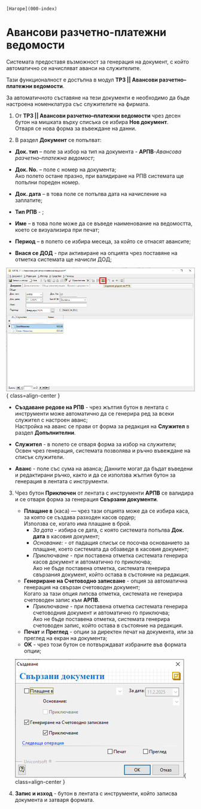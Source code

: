 ```{only} html
[Нагоре](000-index)
```

# Авансови разчетно-платежни ведомости

Системата предоставя възможност за генерация на документ, с който автоматично се начисляват аванси на служителите. 

Тази функционалност е достъпна в модул **ТРЗ || Авансови разчетно–платежни ведомости**.  

За автоматичното съставяне на тези документи е необходимо да бъде настроена номенклатура със служителите на фирмата.  

1) От **ТРЗ || Авансови разчетно–платежни ведомости** чрез десен бутон на мишката върху списъка се избира **Нов документ**.  
Отваря се нова форма за въвеждане на данни.  

2) В раздел **Документ** се попълват:  

 - **Док. тип** – поле за избор на тип на документа - **АРПВ**-*Авансова разчетно–платежна ведомост*;  

 - **Док. No.** – поле с номер на документа;  
 Ако полето остане празно, при валидиране на РПВ системата ще попълни пореден номер.  

 - **Док. дата** – в това поле се попълва дата на начисление на заплатите; 

 - **Тип РПВ** - ;  

 - **Име** – в това поле може да се въведе наименование на ведомостта, което се визуализира при печат;  

 - **Период** – в полето се избира месеца, за който се отнасят авансите;  

 - **Внася се ДОД** - при активиране на опцията чрез поставяне на отметка системата ще начисли ДОД;  

 ![](901-adv-payroll-documents1.png){ class=align-center }

 - **Създаване редове на РПВ** - чрез жълтия бутон в лентата с инструменти може автоматично да се генерира ред за всеки служител с настроен аванс;  
 Настройка на аванс се прави от форма за редакция на **Служител** в раздел **Допълнителни**.  

 - **Служител** - в полето се отваря форма за избор на служители;  
 Освен чрез генерация, системата позволява и ръчно въвеждане на списък служители.  

 - **Аванс** - поле със сума на аванса; 
 Данните могат да бъдат въведени и редактирани ръчко, както и да се използва жълтия бутон за генерация в лентата с инструменти.  

3) Чрез бутон **Приключен** от лентата с инструменти **АРПВ** се валидира и се отваря форма за генерация **Свързани документи**.  
    - **Плащане в** (каса) — чрез тази опцията може да се избира каса, за която се създава разходен касов ордер;  
    Използва се, когато има плащане в брой.    
        - *За дата* - избира се дата, с която системата попълва **Док. дата** в касовия документ; 
        - *Основание:* - от падащия списък се посочва основанието за плащане, което системата да обзаведе в касовия документ;
        - *Приключване* - при поставена отметка системата генерира касов документ и автоматично го приключва;  
        Ако не бъде поставена отметка, системата генерира свързания документ, който остава в състояние на редакция.  
    - **Генериране на Счетоводно записване** - опция за автоматична генерация на свързан счетоводен документ;  
    Когато за тази опция липсва отметка, системата не генерира счетоводен запис към **АРПВ**.  
        - *Приключване* - при поставена отметка системата генерира счетоводния документ и автоматично го приключва;  
        Ако не бъде поставена отметка, системата генерира счетоводен запис, който остава в състояние на редакция. 
    - **Печат** и **Преглед** - опции за директен печат на документа, или за преглед на екран на документа;     
    - **OK** - чрез този бутон се потвърждават избраните във формата опции;  

     ![](901-adv-payroll-documents2.png){ class=align-center }

4) **Запис и изход** - бутон в лентата с инструменти, който записва документа и затваря формата.  